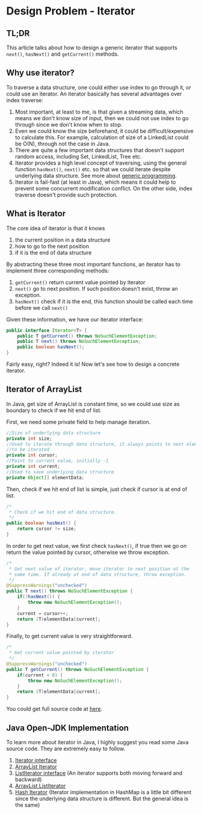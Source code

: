 # Design Problem - Iterator

## TL;DR

This article talks about how to design a generic iterator that supports ```next()```, ```hasNext()``` and ```getCurrent()``` methods.

## Why use iterator?

To traverse a data structure, one could either use index to go through it, or could use an iterator. An iterator basically has several advantages over index traverse:

1. Most important, at least to me, is that given a streaming data, which means we don't know size of input, then we could not use index to go through since we don't know when to stop.
2. Even we could know the size beforehand, it could be difficult/expensive to calculate this. For example, calculation of size of a LinkedList could be O(N), through not the case in Java.
2. There are quite a few important data structures that doesn't support random access, including Set, LinkedList, Tree etc.
3. Iterator provides a high level concept of traversing, using the general function ```hasNext()```, ```next()``` etc. so that we could iterate despite underlying data structure. See more about [generic programming](https://en.wikipedia.org/wiki/Generic_programming).
4.  Iterator is fail-fast (at least in Java), which means it could help to prevent some concurrent modification conflict. On the other side, index traverse doesn't provide such protection.

## What is Iterator

The core idea of iterator is that it knows

1. the current position in a data structure
2. how to go to the next position
3. if it is the end of data structure

By abstracting these three most important functions, an iterator has to implement three corresponding methods:

1. ```getCurrent()``` return current value pointed by iterator
2. ```next()``` go to next position. If such position doesn't exist, throw an exception.
3. ```hasNext()``` check if it is the end, this function should be called each time before we call ```next()```

Given these information, we have our iterator interface:

```java
public interface Iterator<T> {
	public T getCurrent() throws NoSuchElementException;
	public T next() throws NoSuchElementException;
	public boolean hasNext();
}
```

Fairly easy, right? Indeed it is! Now let's see how to design a concrete iterator.

## Iterator of ArrayList

In Java, get size of ArrayList is constant time, so we could use size as boundary to check if we hit end of list.

First, we need some private field to help manage iteration.

```java
//Size of underlying data structure
private int size;
//Used to iterate through data structure, it always points to next element
//to be iterated
private int cursor;
//Point to current value, initially -1
private int current;
//Used to save underlying data structure
private Object[] elementData;
```

Then, check if we hit end of list is simple, just check if cursor is at end of list.

```java
/*
 * Check if we hit end of data structure.
 */
public boolean hasNext() {
    return cursor != size;
}
```

In order to get next value, we first check ```hasNext()```, if true then we go on return the value pointed by cursor, otherwise we throw exception.
``` java
/*
 * Get next value of iterator, move iterator to next position at the
 * same time. If already at end of data structure, throw exception.
 */
@SuppressWarnings("unchecked")
public T next() throws NoSuchElementException {
    if(!hasNext()) {
        throw new NoSuchElementException();
    }
    current = cursor++;
    return (T)elementData[current];
}
```

Finally, to get current value is very straightforward.

```java
/*
 * Get current value pointed by iterator
 */
@SuppressWarnings("unchecked")
public T getCurrent() throws NoSuchElementException {
    if(current < 0) {
        throw new NoSuchElementException();
    }
    return (T)elementData[current];
}
```

You could get full source code at [here](https://github.com/otnt/CodeChallenge/tree/master/DesignPattern/iterator/src/iterator).

## Java Open-JDK Implementation

To learn more about iterator in Java, I highly suggest you read some Java source code. They are extremely easy to follow.

1. [Iterator interface](http://grepcode.com/file/repository.grepcode.com/java/root/jdk/openjdk/6-b27/java/util/Iterator.java)
2. [ArrayList Iterator](http://grepcode.com/file/repository.grepcode.com/java/root/jdk/openjdk/8u40-b25/java/util/ArrayList.java#ArrayList.Itr)
3. [ListIterator interface](http://grepcode.com/file/repository.grepcode.com/java/root/jdk/openjdk/6-b14/java/util/ListIterator.java#ListIterator) (An iterator supports both moving forward and backward)
4. [ArrayList ListIterator](http://grepcode.com/file/repository.grepcode.com/java/root/jdk/openjdk/8u40-b25/java/util/ArrayList.java#ArrayList.ListItr)
5. [Hash Iterator](http://grepcode.com/file/repository.grepcode.com/java/root/jdk/openjdk/8u40-b25/java/util/HashMap.java#HashMap.HashIterator) (Iterator implementation in HashMap is a little bit different since the underlying data structure is different. But the general idea is the same)

